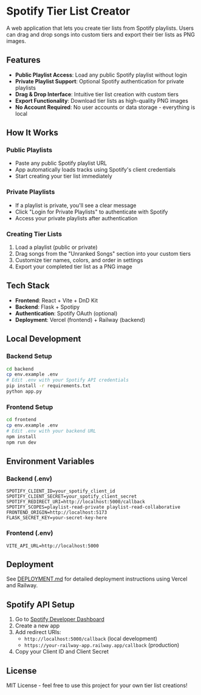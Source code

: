 # Spotify Tier List Creator

A web application that lets you create tier lists from Spotify playlists. Users can drag and drop songs into custom tiers and export their tier lists as PNG images.

## Features

- **Public Playlist Access**: Load any public Spotify playlist without login
- **Private Playlist Support**: Optional Spotify authentication for private playlists
- **Drag & Drop Interface**: Intuitive tier list creation with custom tiers
- **Export Functionality**: Download tier lists as high-quality PNG images
- **No Account Required**: No user accounts or data storage - everything is local

## How It Works

### Public Playlists
- Paste any public Spotify playlist URL
- App automatically loads tracks using Spotify's client credentials
- Start creating your tier list immediately

### Private Playlists
- If a playlist is private, you'll see a clear message
- Click "Login for Private Playlists" to authenticate with Spotify
- Access your private playlists after authentication

### Creating Tier Lists
1. Load a playlist (public or private)
2. Drag songs from the "Unranked Songs" section into your custom tiers
3. Customize tier names, colors, and order in settings
4. Export your completed tier list as a PNG image

## Tech Stack

- **Frontend**: React + Vite + DnD Kit
- **Backend**: Flask + Spotipy
- **Authentication**: Spotify OAuth (optional)
- **Deployment**: Vercel (frontend) + Railway (backend)

## Local Development

### Backend Setup
```bash
cd backend
cp env.example .env
# Edit .env with your Spotify API credentials
pip install -r requirements.txt
python app.py
```

### Frontend Setup
```bash
cd frontend
cp env.example .env
# Edit .env with your backend URL
npm install
npm run dev
```

## Environment Variables

### Backend (.env)
```
SPOTIFY_CLIENT_ID=your_spotify_client_id
SPOTIFY_CLIENT_SECRET=your_spotify_client_secret
SPOTIFY_REDIRECT_URI=http://localhost:5000/callback
SPOTIFY_SCOPES=playlist-read-private playlist-read-collaborative
FRONTEND_ORIGIN=http://localhost:5173
FLASK_SECRET_KEY=your-secret-key-here
```

### Frontend (.env)
```
VITE_API_URL=http://localhost:5000
```

## Deployment

See [DEPLOYMENT.md](DEPLOYMENT.md) for detailed deployment instructions using Vercel and Railway.

## Spotify API Setup

1. Go to [Spotify Developer Dashboard](https://developer.spotify.com/dashboard)
2. Create a new app
3. Add redirect URIs:
   - `http://localhost:5000/callback` (local development)
   - `https://your-railway-app.railway.app/callback` (production)
4. Copy your Client ID and Client Secret

## License

MIT License - feel free to use this project for your own tier list creations!
